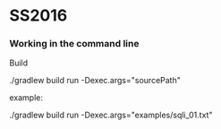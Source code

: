 # SS2016

### Working in the command line

Build

./gradlew build run -Dexec.args="sourcePath"

example:

./gradlew build run -Dexec.args="examples/sqli_01.txt"
